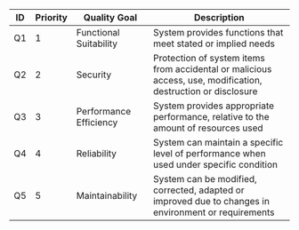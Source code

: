 | ID | Priority | Quality Goal           | Description                                                                                                  |
|----|----------|------------------------|--------------------------------------------------------------------------------------------------------------|
| Q1 | 1        | Functional Suitability | System provides functions that meet stated or implied needs                                                  |
| Q2 | 2        | Security               | Protection of system items from accidental or malicious access, use, modification, destruction or disclosure |
| Q3 | 3        | Performance Efficiency | System provides appropriate performance, relative to the amount of resources used                            |
| Q4 | 4        | Reliability            | System can maintain a specific level of performance when used under specific condition                       |
| Q5 | 5        | Maintainability        | System can be modified, corrected, adapted or improved due to changes in environment or requirements         |